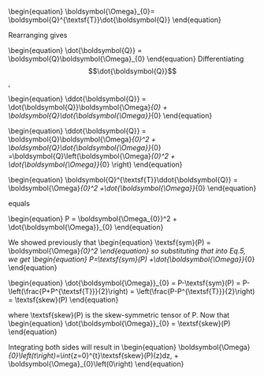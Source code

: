 \begin{equation}
\boldsymbol{\Omega}_{0}= \boldsymbol{Q}^{\textsf{T}}\dot{\boldsymbol{Q}}
\end{equation}

Rearranging gives 

\begin{equation}
\dot{\boldsymbol{Q}} = \boldsymbol{Q}\boldsymbol{\Omega}_{0}
\end{equation}
Differentiating $$\dot{\boldsymbol{Q}}$$,

\begin{equation}
\ddot{\boldsymbol{Q}} = \dot{\boldsymbol{Q}}\boldsymbol{\Omega}_{0} + \boldsymbol{Q}\dot{\boldsymbol{\Omega}}_{0} 
\end{equation}

\begin{equation}
\ddot{\boldsymbol{Q}} = \boldsymbol{Q}\boldsymbol{\Omega}_{0}^2 + \boldsymbol{Q}\dot{\boldsymbol{\Omega}}_{0} =\boldsymbol{Q}\left(\boldsymbol{\Omega}_{0}^2 + \dot{\boldsymbol{\Omega}}_{0} \right)
\end{equation}

\begin{equation}
\boldsymbol{Q}^{\textsf{T}}\ddot{\boldsymbol{Q}} = \boldsymbol{\Omega}_{0}^2 +\dot{\boldsymbol{\Omega}}_{0}
\end{equation}

equals

\begin{equation}
P = \boldsymbol{\Omega_{0}}^2 + \dot{\boldsymbol{\Omega}}_{0}
\end{equation}

We showed previously that
\begin{equation}
\textsf{sym}(P) = \boldsymbol{\Omega}_{0}^2
\end{equation}
so substituting that into Eq.5, we get
\begin{equation}
P=\textsf{sym}(P) +\dot{\boldsymbol{\Omega}}_{0}
\end{equation}

\begin{equation}
\dot{\boldsymbol{\Omega}}_{0} = P-\textsf{sym}(P) = P- \left(\frac{P+P^{\textsf{T}}}{2}\right) =  \left(\frac{P-P^{\textsf{T}}}{2}\right) = \textsf{skew}(P)
\end{equation}

where \textsf{skew}(P) is the skew-symmetric tensor of P. 
Now that 
\begin{equation}
\dot{\boldsymbol{\Omega}}_{0} = \textsf{skew}(P)
\end{equation}

Integrating both sides will result in
\begin{equation}
\boldsymbol{\Omega}_{0}\left(t\right)=\int_{z=0}^{t}\textsf{skew}(P)(z)dz, + \boldsymbol{\Omega}_{0}\left(0\right)
\end{equation}
